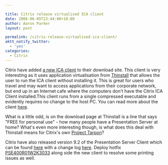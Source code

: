 ```yaml
---

title: Citrix release virtualised ICA client
date: 2006-06-05T23:44:00+10:00
author: Aaron Parker
layout: post

permalink: /citrix-release-virtualised-ica-client/
aktt_notify_twitter:
  - 'yes'
categories:
  - Citrix
---
```

Citrix have added [a new ICA client](http://www.citrix.com/English/SS/downloads/details.asp?dID=24182&downloadID=24183&pID=186) to their download site. This client is very interesting as it uses application virtualisation from [Thinstall](http://www.thinstall.com/) that allows the user to run the ICA client without installing it. This is great for users who travel and may want to access applications from their corporate network, but end up in an Internet cafe where the computers don't have the Citrix ICA Client installed.This client runs from a single compressed executable and evidently requires no change to the host PC. You can read more about the client [here](http://www.thinstall.com/products/virtualized_citrix.php).

What is a little odd, is on the download page at Thinstall is a line that says "FREE for personal use" - how many people have a Presentation Server at home? What's even more interesting though, is what does this deal with Thinstall means for Citrix's own [Project Tarpon](http://www.brianmadden.com/content/content.asp?ID=508)?

Citrix have also released version 9.2 of the Presentation Server Client which can be found [here](http://www.citrix.com/English/SS/downloads/details.asp?dID=2755&downloadID=25368&pID=186) with a change log [here](http://support.citrix.com/kb/entry.jspa?externalID=CTX109965). Deploy hotfix [PSE400R01W2K3033](http://support.citrix.com/article/CTX108597) along side the new client to resolve some printing issues as well.
